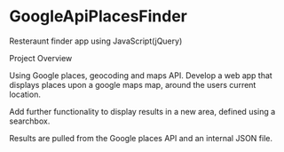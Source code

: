 # GoogleApiPlacesFinder
Resteraunt finder app using JavaScript(jQuery)

Project Overview

Using Google places, geocoding and maps API. Develop a web app that displays places upon a google maps map, around
the users current location. 

Add further functionality to display results in a new area, defined using a searchbox.

Results are pulled from the Google places API and an internal JSON file. 
